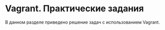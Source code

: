 # Vagrant. Практические задания

В данном разделе приведено решение задач с использованием Vagrant.
